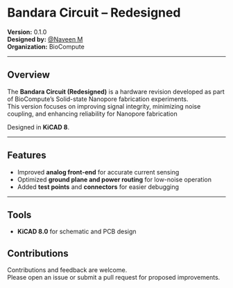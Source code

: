 # Bandara Circuit – Redesigned

**Version:** 0.1.0  
**Designed by:** [@Naveen M](https://github.com/Naveen@Biocompute)  
**Organization:** BioCompute  

---

##  Overview
The **Bandara Circuit (Redesigned)** is a hardware revision developed as part of BioCompute’s Solid-state Nanopore fabrication experiments.  
This version focuses on improving signal integrity, minimizing noise coupling, and enhancing reliability for Nanopore fabrication

Designed in **KiCAD 8**.

---

##  Features
- Improved **analog front-end** for accurate current sensing  
- Optimized **ground plane and power routing** for low-noise operation  
- Added **test points** and **connectors** for easier debugging   

---

##  Tools
- **KiCAD 8.0** for schematic and PCB design  

##  Contributions
Contributions and feedback are welcome.  
Please open an issue or submit a pull request for proposed improvements.
